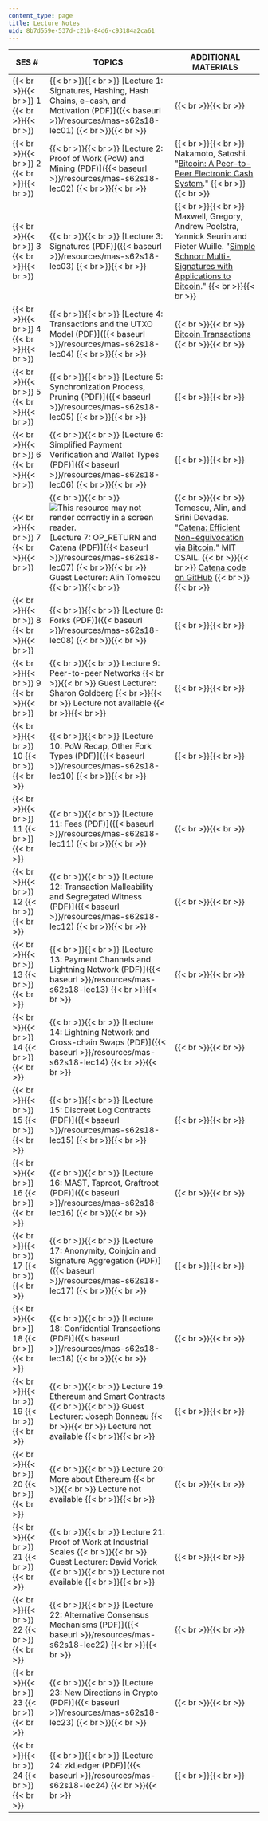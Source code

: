 ```yaml
---
content_type: page
title: Lecture Notes
uid: 8b7d559e-537d-c21b-84d6-c93184a2ca61
---
```


| SES # | TOPICS | ADDITIONAL MATERIALS |
| --- | --- | --- |
|  {{< br >}}{{< br >}} 1 {{< br >}}{{< br >}}  |  {{< br >}}{{< br >}} [Lecture 1: Signatures, Hashing, Hash Chains, e-cash, and Motivation (PDF)]({{< baseurl >}}/resources/mas-s62s18-lec01) {{< br >}}{{< br >}}  |  {{< br >}}{{< br >}}  |
|  {{< br >}}{{< br >}} 2 {{< br >}}{{< br >}}  |  {{< br >}}{{< br >}} [Lecture 2: Proof of Work (PoW) and Mining (PDF)]({{< baseurl >}}/resources/mas-s62s18-lec02) {{< br >}}{{< br >}}  |  {{< br >}}{{< br >}} Nakamoto, Satoshi. "[Bitcoin: A Peer-to-Peer Electronic Cash System](https://bitcoin.org/en/bitcoin-paper)." {{< br >}}{{< br >}}  |
|  {{< br >}}{{< br >}} 3 {{< br >}}{{< br >}}  |  {{< br >}}{{< br >}} [Lecture 3: Signatures (PDF)]({{< baseurl >}}/resources/mas-s62s18-lec03) {{< br >}}{{< br >}}  |  {{< br >}}{{< br >}} Maxwell, Gregory, Andrew Poelstra, Yannick Seurin and Pieter Wuille. "[Simple Schnorr Multi-Signatures with Applications to Bitcoin](https://eprint.iacr.org/2018/068)." {{< br >}}{{< br >}}  |
|  {{< br >}}{{< br >}} 4 {{< br >}}{{< br >}}  |  {{< br >}}{{< br >}} [Lecture 4: Transactions and the UTXO Model (PDF)]({{< baseurl >}}/resources/mas-s62s18-lec04) {{< br >}}{{< br >}}  |  {{< br >}}{{< br >}} [Bitcoin Transactions](https://en.bitcoin.it/wiki/Transaction) {{< br >}}{{< br >}}  |
|  {{< br >}}{{< br >}} 5 {{< br >}}{{< br >}}  |  {{< br >}}{{< br >}} [Lecture 5: Synchronization Process, Pruning (PDF)]({{< baseurl >}}/resources/mas-s62s18-lec05) {{< br >}}{{< br >}}  |  {{< br >}}{{< br >}}  |
|  {{< br >}}{{< br >}} 6 {{< br >}}{{< br >}}  |  {{< br >}}{{< br >}} [Lecture 6: Simplified Payment Verification and Wallet Types (PDF)]({{< baseurl >}}/resources/mas-s62s18-lec06) {{< br >}}{{< br >}}  |  {{< br >}}{{< br >}}  |
|  {{< br >}}{{< br >}} 7 {{< br >}}{{< br >}}  |  {{< br >}}{{< br >}} ![This resource may not render correctly in a screen reader.](/images/inacessible.gif)[Lecture 7: OP\_RETURN and Catena (PDF)]({{< baseurl >}}/resources/mas-s62s18-lec07) {{< br >}}{{< br >}} Guest Lecturer: Alin Tomescu {{< br >}}{{< br >}}  |  {{< br >}}{{< br >}} Tomescu, Alin, and Srini Devadas. "[Catena: Efficient Non-equivocation via Bitcoin](https://dci.mit.edu/research/2017/9/4/catena-bitcoin)." MIT CSAIL. {{< br >}}{{< br >}} [Catena code on GitHub](https://github.com/alinush/catena-java) {{< br >}}{{< br >}}  |
|  {{< br >}}{{< br >}} 8 {{< br >}}{{< br >}}  |  {{< br >}}{{< br >}} [Lecture 8: Forks (PDF)]({{< baseurl >}}/resources/mas-s62s18-lec08) {{< br >}}{{< br >}}  |  {{< br >}}{{< br >}}  |
|  {{< br >}}{{< br >}} 9 {{< br >}}{{< br >}}  |  {{< br >}}{{< br >}} Lecture 9: Peer-to-peer Networks {{< br >}}{{< br >}} Guest Lecturer: Sharon Goldberg {{< br >}}{{< br >}} Lecture not available {{< br >}}{{< br >}}  |  {{< br >}}{{< br >}}  |
|  {{< br >}}{{< br >}} 10 {{< br >}}{{< br >}}  |  {{< br >}}{{< br >}} [Lecture 10: PoW Recap, Other Fork Types (PDF)]({{< baseurl >}}/resources/mas-s62s18-lec10) {{< br >}}{{< br >}}  |  {{< br >}}{{< br >}}  |
|  {{< br >}}{{< br >}} 11 {{< br >}}{{< br >}}  |  {{< br >}}{{< br >}} [Lecture 11: Fees (PDF)]({{< baseurl >}}/resources/mas-s62s18-lec11) {{< br >}}{{< br >}}  |  {{< br >}}{{< br >}}  |
|  {{< br >}}{{< br >}} 12 {{< br >}}{{< br >}}  |  {{< br >}}{{< br >}} [Lecture 12: Transaction Malleability and Segregated Witness (PDF)]({{< baseurl >}}/resources/mas-s62s18-lec12) {{< br >}}{{< br >}}  |  {{< br >}}{{< br >}}  |
|  {{< br >}}{{< br >}} 13 {{< br >}}{{< br >}}  |  {{< br >}}{{< br >}} [Lecture 13: Payment Channels and Lightning Network (PDF)]({{< baseurl >}}/resources/mas-s62s18-lec13) {{< br >}}{{< br >}}  |  {{< br >}}{{< br >}}  |
|  {{< br >}}{{< br >}} 14 {{< br >}}{{< br >}}  |  {{< br >}}{{< br >}} [Lecture 14: Lightning Network and Cross-chain Swaps (PDF)]({{< baseurl >}}/resources/mas-s62s18-lec14) {{< br >}}{{< br >}}  |  {{< br >}}{{< br >}}  |
|  {{< br >}}{{< br >}} 15 {{< br >}}{{< br >}}  |  {{< br >}}{{< br >}} [Lecture 15: Discreet Log Contracts (PDF)]({{< baseurl >}}/resources/mas-s62s18-lec15) {{< br >}}{{< br >}}  |  {{< br >}}{{< br >}}  |
|  {{< br >}}{{< br >}} 16 {{< br >}}{{< br >}}  |  {{< br >}}{{< br >}} [Lecture 16: MAST, Taproot, Graftroot (PDF)]({{< baseurl >}}/resources/mas-s62s18-lec16) {{< br >}}{{< br >}}  |  {{< br >}}{{< br >}}  |
|  {{< br >}}{{< br >}} 17 {{< br >}}{{< br >}}  |  {{< br >}}{{< br >}} [Lecture 17: Anonymity, Coinjoin and Signature Aggregation (PDF)]({{< baseurl >}}/resources/mas-s62s18-lec17) {{< br >}}{{< br >}}  |  {{< br >}}{{< br >}}  |
|  {{< br >}}{{< br >}} 18 {{< br >}}{{< br >}}  |  {{< br >}}{{< br >}} [Lecture 18: Confidential Transactions (PDF)]({{< baseurl >}}/resources/mas-s62s18-lec18) {{< br >}}{{< br >}}  |  {{< br >}}{{< br >}}  |
|  {{< br >}}{{< br >}} 19 {{< br >}}{{< br >}}  |  {{< br >}}{{< br >}} Lecture 19: Ethereum and Smart Contracts {{< br >}}{{< br >}} Guest Lecturer: Joseph Bonneau {{< br >}}{{< br >}} Lecture not available {{< br >}}{{< br >}}  |  {{< br >}}{{< br >}}  |
|  {{< br >}}{{< br >}} 20 {{< br >}}{{< br >}}  |  {{< br >}}{{< br >}} Lecture 20: More about Ethereum {{< br >}}{{< br >}} Lecture not available {{< br >}}{{< br >}}  |  {{< br >}}{{< br >}}  |
|  {{< br >}}{{< br >}} 21 {{< br >}}{{< br >}}  |  {{< br >}}{{< br >}} Lecture 21: Proof of Work at Industrial Scales {{< br >}}{{< br >}} Guest Lecturer: David Vorick {{< br >}}{{< br >}} Lecture not available {{< br >}}{{< br >}}  |  {{< br >}}{{< br >}}  |
|  {{< br >}}{{< br >}} 22 {{< br >}}{{< br >}}  |  {{< br >}}{{< br >}} [Lecture 22: Alternative Consensus Mechanisms (PDF)]({{< baseurl >}}/resources/mas-s62s18-lec22) {{< br >}}{{< br >}}  |  {{< br >}}{{< br >}}  |
|  {{< br >}}{{< br >}} 23 {{< br >}}{{< br >}}  |  {{< br >}}{{< br >}} [Lecture 23: New Directions in Crypto (PDF)]({{< baseurl >}}/resources/mas-s62s18-lec23) {{< br >}}{{< br >}}  |  {{< br >}}{{< br >}}  |
|  {{< br >}}{{< br >}} 24 {{< br >}}{{< br >}}  |  {{< br >}}{{< br >}} [Lecture 24: zkLedger (PDF)]({{< baseurl >}}/resources/mas-s62s18-lec24) {{< br >}}{{< br >}}  |  {{< br >}}{{< br >}}